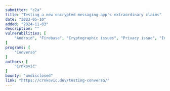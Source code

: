 ```yaml
---
submitter: "c2a"
title: "Testing a new encrypted messaging app's extraordinary claims"
date: "2023-05-10"
added: "2024-11-03"
description: ""
vulnerabilities: [
    "Android", "Firebase", "Cryptographic issues", "Privacy issue", "Information disclosure"
]
programs: [
    "Converso"
]
authors: [
    "Crnković"
]
bounty: "undisclosed"
link: "https://crnkovic.dev/testing-converso/"
---
```




